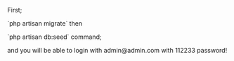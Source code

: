 <p>First;</p>
<p>`php artisan migrate` then</p>
<p>`php artisan db:seed` command;</p>
<p>and you will be able to login with admin@admin.com with 112233 password!</p>

